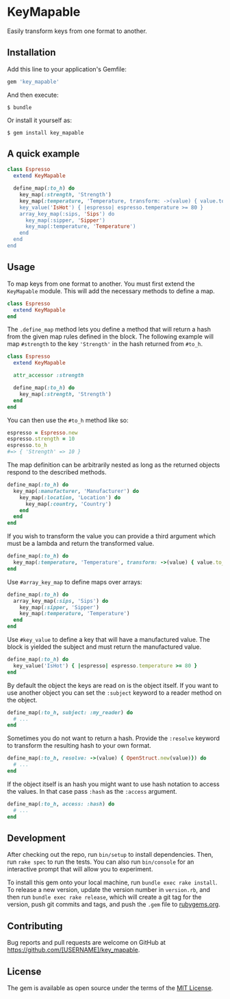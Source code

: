 # KeyMapable

Easily transform keys from one format to another.

## Installation

Add this line to your application's Gemfile:

```ruby
gem 'key_mapable'
```

And then execute:

    $ bundle

Or install it yourself as:

    $ gem install key_mapable

## A quick example

```ruby
class Espresso
  extend KeyMapable

  define_map(:to_h) do
    key_map(:strength, 'Strength')
    key_map(:temperature, 'Temperature, transform: ->(value) { value.to_i })
    key_value('IsHot') { |espresso| espresso.temperature >= 80 }
    array_key_map(:sips, 'Sips') do
      key_map(:sipper, 'Sipper')
      key_map(:temperature, 'Temperature')
    end
  end
end
```

## Usage

To map keys from one format to another. You must first extend the `KeyMapable`
module. This will add the necessary methods to define a map.

```ruby
class Espresso
  extend KeyMapable
end
```

The `.define_map` method lets you define a method that will return a hash from
the given map rules defined in the block. The following example will map
`#strength` to the key `'Strength'` in the hash returned from `#to_h`.

```ruby
class Espresso
  extend KeyMapable

  attr_accessor :strength

  define_map(:to_h) do
    key_map(:strength, 'Strength')
  end
end
```

You can then use the `#to_h` method like so:
```ruby
espresso = Espresso.new
espresso.strength = 10
espresso.to_h
#=> { 'Strength' => 10 }
```

The map definition can be arbitrarily nested as long as the returned objects
respond to the described methods.
```ruby
define_map(:to_h) do
  key_map(:manufacturer, 'Manufacturer') do
    key_map(:location, 'Location') do
      key_map(:country, 'Country')
    end
  end
end
```

If you wish to transform the value you can provide a third argument which must
be a lambda and return the transformed value.

```ruby
define_map(:to_h) do
  key_map(:temperature, 'Temperature', transform: ->(value) { value.to_i })
end
```

Use `#array_key_map` to define maps over arrays:
```ruby
define_map(:to_h) do
  array_key_map(:sips, 'Sips') do
    key_map(:sipper, 'Sipper')
    key_map(:temperature, 'Temperature')
  end
end
```

Use `#key_value` to define a key that will have a manufactured value. The block
is yielded the subject and must return the manufactured value.

```ruby
define_map(:to_h) do
  key_value('IsHot') { |espresso| espresso.temperature >= 80 }
end
```

By default the object the keys are read on is the object itself. If you want to
use another object you can set the `:subject` keyword to a reader method on the
object.

```ruby
define_map(:to_h, subject: :my_reader) do
  # ...
end
```

Sometimes you do not want to return a hash. Provide the `:resolve` keyword to
transform the resulting hash to your own format.
```ruby
define_map(:to_h, resolve: ->(value) { OpenStruct.new(value)}) do
  # ...
end
```

If the object itself is an hash you might want to use hash notation to access
the values. In that case pass `:hash` as the `:access` argument.

```ruby
define_map(:to_h, access: :hash) do
  # ...
end
```

## Development

After checking out the repo, run `bin/setup` to install dependencies. Then, run `rake spec` to run the tests. You can also run `bin/console` for an interactive prompt that will allow you to experiment.

To install this gem onto your local machine, run `bundle exec rake install`. To release a new version, update the version number in `version.rb`, and then run `bundle exec rake release`, which will create a git tag for the version, push git commits and tags, and push the `.gem` file to [rubygems.org](https://rubygems.org).

## Contributing

Bug reports and pull requests are welcome on GitHub at https://github.com/[USERNAME]/key_mapable.

## License

The gem is available as open source under the terms of the [MIT License](https://opensource.org/licenses/MIT).
